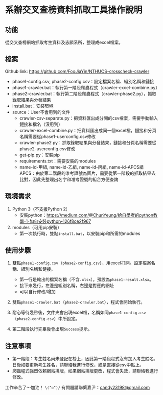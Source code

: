 # 系辦交叉查榜資料抓取工具操作說明

## 功能
從交叉查榜網站抓取考生資料及志願系所，整理成excel檔案。

## 檔案
Github link: https://github.com/FooJiaYin/NTHUCS-crosscheck-crawler
- phase1-config.csv, phase2-config.csv：設定檔案名稱、組別名稱和鏈接
- phase1-crawler.bat：執行第一階段爬蟲程式（crawler-excel-combine.py）
- phase2-crawler.bat：執行第二階段爬蟲程式（crawler-phase2.py），抓取錄取結果與分發結果
- install.bat：安裝環境
- source：User不會用到的文件
    - crawler-csv-separate.py：把資料匯出成分開的csv檔案，需要手動輸入鏈接和檔名（沒用到）
    - crawler-excel-combine.py：把資料匯出成同一個excel檔，鏈接和分頁名稱需要從phase1-userconfig.csv修改
    - crawler-phase2.py：抓取錄取結果與分發結果，鏈接和分頁名稱需要從phase2-userconfig.csv修改
    - get-pip.py：安裝pip
    - requirements.txt：需要安裝的modules
    - name-id-甲組, name-id-乙組, name-id-丙組, name-id-APCS組APCS：由於第二階段的准考證號為圖片，需要從第一階段的抓取結果去比對，因此先整理出名字和准考證號的組合方便查詢


## 環境需求
1. Python 3（不支援Python 2）
    - 安裝python：https://medium.com/@ChunYeung/給自學者的python教學-1-如何安裝python-126f8ce2f967
2. modules（可用pip安裝）
    - 第一次執行時，雙點`install.bat`，以安裝pip和所需的modules

## 使用步驟
1. 雙點`phase1-config.csv`（`phase2-config.csv`），用excel打開。設定檔案名稱、組別名稱和鏈接。
    - 第一行是輸出的檔案名稱（不含`.xlsx`）。預設為`phase1-result.xlsx`。
    - 接下來幾行，左邊是組別名稱，右邊是對應的網址
    - 可以自行修改/增加

2. 雙點`phase1-crawler.bat`（`phase2-crawler.bat`），程式會開始執行。

3. 耐心等待幾秒後，文件夾會出現excel檔，名稱如同`phase1-config.csv`（`phase2-config.csv`）中所設定。

4. 第二階段執行完畢後會出現`Success`提示。

## 注意事項
- 第一階段：考生姓名尚未登記在榜上，因此第一階段程式沒有加入考生姓名，日後如要更新考生姓名，請聯絡我進行修改，或是直接從csv中貼上。
- 爬蟲程式強烈依賴網站排版，如果網站排版更改，程式會失效，請聯絡我進行修改。

工作辛苦了～加油！ ``\(^o^)/``
有問題請聯繫嘉尹：candy23198@gmail.com